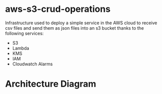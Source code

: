 # aws-s3-crud-operations

Infrastructure used to deploy a simple service in the AWS cloud to receive csv files and
send them as json files into an s3 bucket thanks to the following services:

- S3
- Lambda
- KMS
- IAM
- Cloudwatch Alarms
# Architecture Diagram

